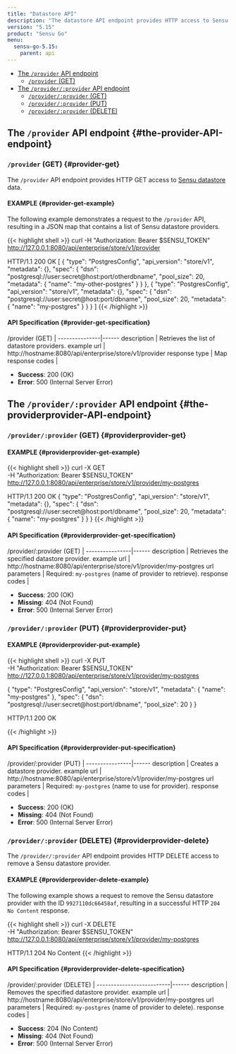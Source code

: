 ```yaml
---
title: "Datastore API"
description: "The datastore API endpoint provides HTTP access to Sensu cluster data. Here’s a reference for the cluster API in Sensu Go, including examples for returning the cluster definition, creating a cluster member, and more. Read on for the full reference."
version: "5.15"
product: "Sensu Go"
menu:
  sensu-go-5.15:
    parent: api
---
```


- [The `/provider` API endpoint](#the-provider-API-endpoint)
  - [`/provider` (GET)](#provider-get)
- [The `/provider/:provider` API endpoint](#the-providerprovider-API-endpoint)
  - [`/provider/:provider` (GET)](#providerprovider-get)
  - [`/provider/:provider` (PUT)](#providerprovider-put)
  - [`/provider/:provider` (DELETE)](#providerprovider-delete)

## The `/provider` API endpoint {#the-provider-API-endpoint}

### `/provider` (GET) {#provider-get}

The `/provider` API endpoint provides HTTP GET access to [Sensu datastore][1] data.

#### EXAMPLE {#provider-get-example}

The following example demonstrates a request to the `/provider` API, resulting in a JSON map that contains a list of Sensu datastore providers.

{{< highlight shell >}}
curl -H "Authorization: Bearer $SENSU_TOKEN" \
http://127.0.0.1:8080/api/enterprise/store/v1/provider

HTTP/1.1 200 OK
[
    {
        "type": "PostgresConfig",
        "api_version": "store/v1",
        "metadata": {},
        "spec": {
            "dsn": "postgresql://user:secret@host:port/otherdbname",
            "pool_size": 20,
            "metadata": {
                "name": "my-other-postgres"
            }
        }
    },
    {
        "type": "PostgresConfig",
        "api_version": "store/v1",
        "metadata": {},
        "spec": {
            "dsn": "postgresql://user:secret@host:port/dbname",
            "pool_size": 20,
            "metadata": {
                "name": "my-postgres"
            }
        }
    }
]
{{< /highlight >}}

#### API Specification {#provider-get-specification}

/provider (GET)  | 
---------------|------
description    | Retrieves the list of datastore providers.
example url    | http://hostname:8080/api/enterprise/store/v1/provider
response type  | Map
response codes | <ul><li>**Success**: 200 (OK)</li><li>**Error**: 500 (Internal Server Error)</li></ul>

## The `/provider/:provider` API endpoint {#the-providerprovider-API-endpoint}

### `/provider/:provider` (GET) {#providerprovider-get}

#### EXAMPLE {#providerprovider-get-example}

{{< highlight shell >}}
curl -X GET \
-H "Authorization: Bearer $SENSU_TOKEN" \
http://127.0.0.1:8080/api/enterprise/store/v1/provider/my-postgres

HTTP/1.1 200 OK
{
    "type": "PostgresConfig",
    "api_version": "store/v1",
    "metadata": {},
    "spec": {
        "dsn": "postgresql://user:secret@host:port/dbname",
        "pool_size": 20,
        "metadata": {
            "name": "my-postgres"
        }
    }
}
{{< /highlight >}}

#### API Specification {#providerprovider-get-specification}

/provider/:provider (GET) | 
----------------|------
description     | Retrieves the specified datastore provider.
example url     | http://hostname:8080/api/enterprise/store/v1/provider/my-postgres
url parameters  | Required: `my-postgres` (name of provider to retrieve).
response codes   | <ul><li>**Success**: 200 (OK)</li><li> **Missing**: 404 (Not Found)</li><li>**Error**: 500 (Internal Server Error)</li></ul>

### `/provider/:provider` (PUT) {#providerprovider-put}

#### EXAMPLE {#providerprovider-put-example}

{{< highlight shell >}}
curl -X PUT \
-H "Authorization: Bearer $SENSU_TOKEN" \
http://127.0.0.1:8080/api/enterprise/store/v1/provider/my-postgres

{
  "type": "PostgresConfig",
  "api_version": "store/v1",
  "metadata": {
    "name": "my-postgres"
  },
  "spec": {
    "dsn": "postgresql://user:secret@host:port/dbname",
    "pool_size": 20
  }
}

HTTP/1.1 200 OK

{{< /highlight >}}

#### API Specification {#providerprovider-put-specification}

/provider/:provider (PUT) | 
----------------|------
description     | Creates a datastore provider.
example url     | http://hostname:8080/api/enterprise/store/v1/provider/my-postgres
url parameters  | Required: `my-postgres` (name to use for provider).
response codes   | <ul><li>**Success**: 200 (OK)</li><li> **Missing**: 404 (Not Found)</li><li>**Error**: 500 (Internal Server Error)</li></ul>

### `/provider/:provider` (DELETE) {#providerprovider-delete}

The `/provider/:provider` API endpoint provides HTTP DELETE access to remove a Sensu datastore provider.

#### EXAMPLE {#providerprovider-delete-example}

The following example shows a request to remove the Sensu datastore provider with the ID `9927110dc66458af`, resulting in a successful HTTP `204 No Content` response.

{{< highlight shell >}}
curl -X DELETE \
-H "Authorization: Bearer $SENSU_TOKEN" \
http://127.0.0.1:8080/api/enterprise/store/v1/provider/my-postgres

HTTP/1.1 204 No Content
{{< /highlight >}}

#### API Specification {#providerprovider-delete-specification}

/provider/:provider (DELETE) | 
--------------------------|------
description               | Removes the specified datastore provider.
example url               | http://hostname:8080/api/enterprise/store/v1/provider/my-postgres
url parameters            | Required: `my-postgres` (name of provider to delete).
response codes            | <ul><li>**Success**: 204 (No Content)</li><li>**Missing**: 404 (Not Found)</li><li>**Error**: 500 (Internal Server Error)</li></ul>

[1]: ../../reference/datastore/
